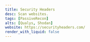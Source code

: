 ```yaml
---
title: Security Headers
desc: Scan websites.
tags: [PassiveRecon]
alts: [Qualys, Shodan]
website: https://securityheaders.com/
render_with_liquid: false
---
```

